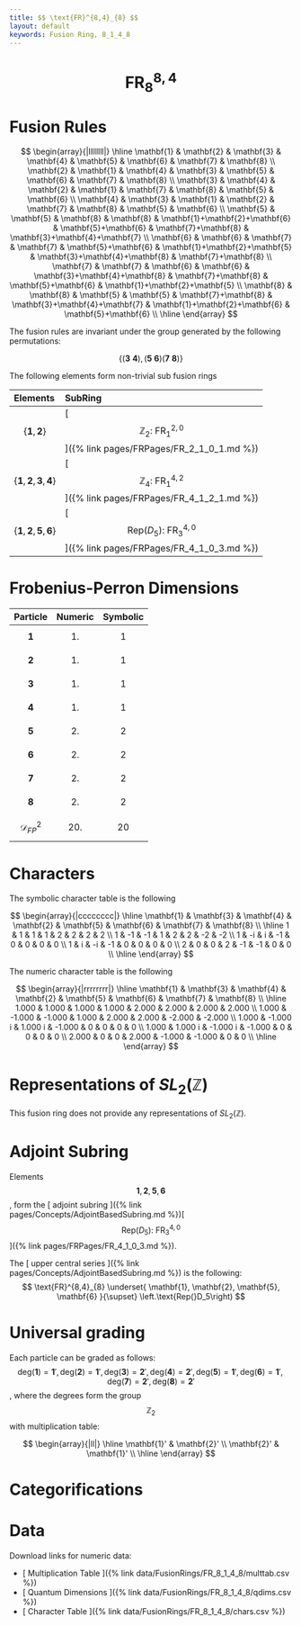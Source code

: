 ```yaml
---
title: $$ \text{FR}^{8,4}_{8} $$
layout: default
keywords: Fusion Ring, 8_1_4_8
---
```

# $$ \text{FR}^{8,4}_{8} $$


# Fusion Rules

$$
\begin{array}{|llllllll|}
\hline
 \mathbf{1} & \mathbf{2} & \mathbf{3} & \mathbf{4} & \mathbf{5} & \mathbf{6} & \mathbf{7} & \mathbf{8} \\
 \mathbf{2} & \mathbf{1} & \mathbf{4} & \mathbf{3} & \mathbf{5} & \mathbf{6} & \mathbf{7} & \mathbf{8} \\
 \mathbf{3} & \mathbf{4} & \mathbf{2} & \mathbf{1} & \mathbf{7} & \mathbf{8} & \mathbf{5} & \mathbf{6} \\
 \mathbf{4} & \mathbf{3} & \mathbf{1} & \mathbf{2} & \mathbf{7} & \mathbf{8} & \mathbf{5} & \mathbf{6} \\
 \mathbf{5} & \mathbf{5} & \mathbf{8} & \mathbf{8} & \mathbf{1}+\mathbf{2}+\mathbf{6} & \mathbf{5}+\mathbf{6} & \mathbf{7}+\mathbf{8} & \mathbf{3}+\mathbf{4}+\mathbf{7} \\
 \mathbf{6} & \mathbf{6} & \mathbf{7} & \mathbf{7} & \mathbf{5}+\mathbf{6} & \mathbf{1}+\mathbf{2}+\mathbf{5} & \mathbf{3}+\mathbf{4}+\mathbf{8} & \mathbf{7}+\mathbf{8} \\
 \mathbf{7} & \mathbf{7} & \mathbf{6} & \mathbf{6} & \mathbf{3}+\mathbf{4}+\mathbf{8} & \mathbf{7}+\mathbf{8} & \mathbf{5}+\mathbf{6} & \mathbf{1}+\mathbf{2}+\mathbf{5} \\
 \mathbf{8} & \mathbf{8} & \mathbf{5} & \mathbf{5} & \mathbf{7}+\mathbf{8} & \mathbf{3}+\mathbf{4}+\mathbf{7} & \mathbf{1}+\mathbf{2}+\mathbf{6} & \mathbf{5}+\mathbf{6} \\
\hline
\end{array}
$$


The fusion rules are invariant under the group generated by the following permutations:

$$ \{(\mathbf{3} \  \mathbf{4}), (\mathbf{5} \  \mathbf{6}) (\mathbf{7} \  \mathbf{8})\} $$


The following elements form non-trivial sub fusion rings

| Elements | SubRing |
| :------ | :------ |
| $$ \{\mathbf{1},\mathbf{2}\} $$ | [ $$ \mathbb{Z}_2:\ \text{FR}^{2,0}_{1} $$ ]({% link pages/FRPages/FR_2_1_0_1.md %}) |
| $$ \{\mathbf{1},\mathbf{2},\mathbf{3},\mathbf{4}\} $$ | [ $$ \mathbb{Z}_4:\ \text{FR}^{4,2}_{1} $$ ]({% link pages/FRPages/FR_4_1_2_1.md %}) |
| $$ \{\mathbf{1},\mathbf{2},\mathbf{5},\mathbf{6}\} $$ | [ $$ \left.\text{Rep(}D_5\right):\ \text{FR}^{4,0}_{3} $$ ]({% link pages/FRPages/FR_4_1_0_3.md %}) |

# Frobenius-Perron Dimensions

| Particle | Numeric | Symbolic |
| :------ | :------ | :------ |
| $$ \mathbf{1} $$ | $$ 1. $$ | $$ 1 $$ |
| $$ \mathbf{2} $$ | $$ 1. $$ | $$ 1 $$ |
| $$ \mathbf{3} $$ | $$ 1. $$ | $$ 1 $$ |
| $$ \mathbf{4} $$ | $$ 1. $$ | $$ 1 $$ |
| $$ \mathbf{5} $$ | $$ 2. $$ | $$ 2 $$ |
| $$ \mathbf{6} $$ | $$ 2. $$ | $$ 2 $$ |
| $$ \mathbf{7} $$ | $$ 2. $$ | $$ 2 $$ |
| $$ \mathbf{8} $$ | $$ 2. $$ | $$ 2 $$ |
| $$ \mathcal{D}_{FP}^2 $$ | $$ 20. $$ | $$ 20 $$ |

# Characters

The symbolic character table is the following

$$
\begin{array}{|cccccccc|}
\hline
 \mathbf{1} & \mathbf{3} & \mathbf{4} & \mathbf{2} & \mathbf{5} & \mathbf{6} & \mathbf{7} & \mathbf{8} \\
\hline
 1 & 1 & 1 & 1 & 2 & 2 & 2 & 2 \\
 1 & -1 & -1 & 1 & 2 & 2 & -2 & -2 \\
 1 & -i & i & -1 & 0 & 0 & 0 & 0 \\
 1 & i & -i & -1 & 0 & 0 & 0 & 0 \\
 2 & 0 & 0 & 2 & -1 & -1 & 0 & 0 \\
\hline
\end{array}
$$

The numeric character table is the following

$$
\begin{array}{|rrrrrrrr|}
\hline
 \mathbf{1} & \mathbf{3} & \mathbf{4} & \mathbf{2} & \mathbf{5} & \mathbf{6} & \mathbf{7} & \mathbf{8} \\
\hline
 1.000 & 1.000 & 1.000 & 1.000 & 2.000 & 2.000 & 2.000 & 2.000 \\
 1.000 & -1.000 & -1.000 & 1.000 & 2.000 & 2.000 & -2.000 & -2.000 \\
 1.000 & -1.000 i & 1.000 i & -1.000 & 0 & 0 & 0 & 0 \\
 1.000 & 1.000 i & -1.000 i & -1.000 & 0 & 0 & 0 & 0 \\
 2.000 & 0 & 0 & 2.000 & -1.000 & -1.000 & 0 & 0 \\
\hline
\end{array}
$$

# Representations of $SL_2(\mathbb{Z})$

This fusion ring does not provide any representations of $SL_2(\mathbb{Z}).$

# Adjoint Subring

Elements $$ \mathbf{1}, \mathbf{2}, \mathbf{5}, \mathbf{6} $$, form the [ adjoint subring ]({% link pages/Concepts/AdjointBasedSubring.md %})[ $$ \left.\text{Rep(}D_5\right):\ \text{FR}^{4,0}_{3} $$ ]({% link pages/FRPages/FR_4_1_0_3.md %}).

The [ upper central series ]({% link pages/Concepts/AdjointBasedSubring.md %}) is the following:
$$
\text{FR}^{8,4}_{8} \underset{ \mathbf{1}, \mathbf{2}, \mathbf{5}, \mathbf{6} }{\supset}  \left.\text{Rep(}D_5\right)
$$

# Universal grading

Each particle can be graded as follows: $$ \text{deg}(\mathbf{1}) = \mathbf{1}', \text{deg}(\mathbf{2}) = \mathbf{1}', \text{deg}(\mathbf{3}) = \mathbf{2}', \text{deg}(\mathbf{4}) = \mathbf{2}', \text{deg}(\mathbf{5}) = \mathbf{1}', \text{deg}(\mathbf{6}) = \mathbf{1}', \text{deg}(\mathbf{7}) = \mathbf{2}', \text{deg}(\mathbf{8}) = \mathbf{2}' $$, where the degrees form the group $$ \mathbb{Z}_2 $$ with multiplication table:

$$
\begin{array}{|ll|}
\hline
 \mathbf{1}' & \mathbf{2}' \\
 \mathbf{2}' & \mathbf{1}' \\
\hline
\end{array}
$$

# Categorifications



# Data

Download links for numeric data:

* [ Multiplication Table ]({% link data/FusionRings/FR_8_1_4_8/multtab.csv %})
* [ Quantum Dimensions ]({% link data/FusionRings/FR_8_1_4_8/qdims.csv %})
* [ Character Table ]({% link data/FusionRings/FR_8_1_4_8/chars.csv %})